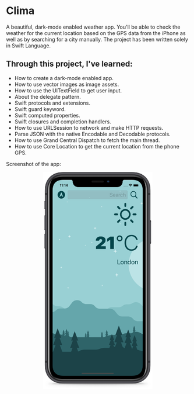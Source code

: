 # Clima
A beautiful, dark-mode enabled weather app. You'll be able to check the weather for the current location based on the GPS data from the iPhone as well as by searching for a city manually. The project has been written solely in Swift Language.

## Through this project, I've learned:
-	How to create a dark-mode enabled app.
-   How to use vector images as image assets.
-   How to use the UITextField to get user input.
-   About the delegate pattern.
-   Swift protocols and extensions.
-   Swift guard keyword.
-   Swift computed properties.
-   Swift closures and completion handlers.
-   How to use URLSession to network and make HTTP requests.
-   Parse JSON with the native Encodable and Decodable protocols.
-   How to use Grand Central Dispatch to fetch the main thread.
-   How to use Core Location to get the current location from the phone GPS.

Screenshot of the app:

<p align="center"><img src="images/clima.png" width="300"></p>